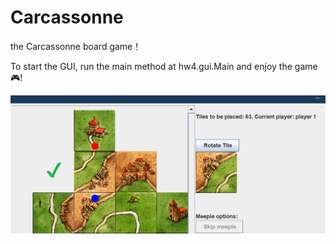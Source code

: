 # Carcassonne

 the Carcassonne board game！

To start the GUI, run the main method at hw4.gui.Main and enjoy the game 🎮!

![](screenshot.png)